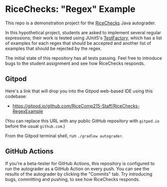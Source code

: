 # RiceChecks: "Regex" Example

This repo is a demonstration project for the [RiceChecks](https://github.com/RiceComp215-Staff/RiceChecks/) Java autograder.

In this hypothetical project, students are asked to implement several regular expressions; their work is tested using JUnit5's [TestFactory](https://junit.org/junit5/docs/5.4.0/api/org/junit/jupiter/api/TestFactory.html), which has a list of examples for each regex that should be accepted and another list of examples that should be rejected by the regex.

The initial state of this repository has all tests passing. Feel free to introduce bugs to the student assignment and see how RiceChecks responds.

## Gitpod

Here's a link that will drop you into the Gitpod web-based IDE using this codebase:
- https://gitpod.io/github.com/RiceComp215-Staff/RiceChecks-RegexExample

(You can replace this URL with any public GitHub repository with `gitpod.io` before the usual `github.com`.)

From the Gitpod terminal shell, run `./gradlew autograder`. 

## GitHub Actions
                                                                                                                                         
If you're a beta-tester for GitHub Actions, this repository is configured to run the autograder as a GitHub Action on every push. You can see the results of the autograder by clicking the "Commits" tab. Try introducing bugs, committing and pushing, to see how RiceChecks responds.
